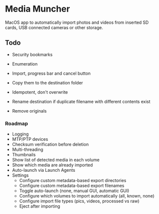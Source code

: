 # Media Muncher

MacOS app to automatically import photos and videos from inserted SD cards, USB connected cameras or other storage.

## Todo
* Security bookmarks
* Enumeration
* Import, progress bar and cancel button

* Copy them to the destination folder
* Idempotent, don't overwrite
* Rename destination if duplicate filename with different contents exist
* Remove originals

### Roadmap
* Logging
* MTP/PTP devices
* Checksum verification before deletion
* Multi-threading
* Thumbnails
* Show list of detected media in each volume
* Show which media are already imported
* Auto-launch via Launch Agents
* Settings
  * Configure custom metadata-based export directories
  * Configure custom metadata-based export filenames
  * Toggle auto-launch (none, manual GUI, automatic GUI)
  * Configure which volumes to import automatically (all, known, none)
  * Configure import file types (pics, videos, processed vs raw)
  * Eject after importing

